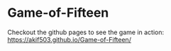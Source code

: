 # Game-of-Fifteen

Checkout the github pages to see the game in action: 
https://akif503.github.io/Game-of-Fifteen/
